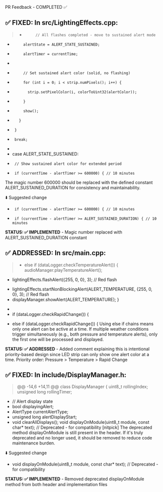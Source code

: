 PR Feedback - COMPLETED ✅

## ✅ FIXED: In src/LightingEffects.cpp:

> +          // All flashes completed - move to sustained alert mode
+          alertState = ALERT_STATE_SUSTAINED;
+          alertTimer = currentTime;
+          
+          // Set sustained alert color (solid, no flashing)
+          for (int i = 0; i < strip.numPixels(); i++) {
+            strip.setPixelColor(i, colorToUint32(alertColor));
+          }
+          show();
+        }
+      }
+      break;
+      
+    case ALERT_STATE_SUSTAINED:
+      // Show sustained alert color for extended period
+      if (currentTime - alertTimer >= 600000) { // 10 minutes
The magic number 600000 should be replaced with the defined constant ALERT_SUSTAINED_DURATION for consistency and maintainability.

⬇️ Suggested change
-      if (currentTime - alertTimer >= 600000) { // 10 minutes
+      if (currentTime - alertTimer >= ALERT_SUSTAINED_DURATION) { // 10 minutes

**STATUS: ✅ IMPLEMENTED** - Magic number replaced with ALERT_SUSTAINED_DURATION constant

## ✅ ADDRESSED: In src/main.cpp:

> +  else if (dataLogger.checkTemperatureAlert()) {
     audioManager.playTemperatureAlert();
-    lightingEffects.flashAlert({255, 0, 0}, 3); // Red flash
+    lightingEffects.startNonBlockingAlert(ALERT_TEMPERATURE, {255, 0, 0}, 3); // Red flash
+    displayManager.showAlert(ALERT_TEMPERATURE);
   }
-  
-  if (dataLogger.checkRapidChange()) {
+  else if (dataLogger.checkRapidChange()) {
Using else if chains means only one alert can be active at a time. If multiple weather conditions trigger simultaneously (e.g., both pressure and temperature alerts), only the first one will be processed and displayed.

**STATUS: ✅ ADDRESSED** - Added comment explaining this is intentional priority-based design since LED strip can only show one alert color at a time. Priority order: Pressure > Temperature > Rapid Change

## ✅ FIXED: In include/DisplayManager.h:

> @@ -14,6 +14,11 @@ class DisplayManager {
   uint8_t rollingIndex;
   unsigned long rollingTimer;
   
+  // Alert display state
+  bool displayingAlert;
+  AlertType currentAlertType;
+  unsigned long alertDisplayStart;
+  
   void clearAllDisplays();
   void displayOnModule(uint8_t module, const char* text); // Deprecated - for compatibility
[nitpick] The deprecated method displayOnModule is still present in the header. If it's truly deprecated and no longer used, it should be removed to reduce code maintenance burden.

⬇️ Suggested change
-  void displayOnModule(uint8_t module, const char* text); // Deprecated - for compatibility

**STATUS: ✅ IMPLEMENTED** - Removed deprecated displayOnModule method from both header and implementation files
